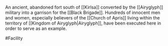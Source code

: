 An ancient, abandoned fort south of <span class="political-bodies-places">[[Kirlsa]]</span> converted by the <span class="political-bodies-places">[[Airyglyph]]</span> military into a garrison for the <span class="miscellaneous">[[Black Brigade]]</span>.
Hundreds of innocent men and women, especially believers of the <span class="miscellaneous">[[Church of Apris]]</span> living within the territory of <span class="political-bodies-places">[[Kingdom of Airyglyph|Airyglyph]]</span>, have been executed here in order to serve as an example.

#Facility